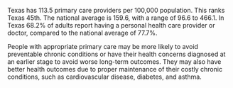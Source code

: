 Texas has 113.5 primary care providers per 100,000 population. This ranks Texas 45th. The national average is 159.6, with a range of 96.6 to 466.1. In Texas 68.2% of adults report having a personal health care provider or doctor, compared to the national average of 77.7%.

People with appropriate primary care may be more likely to avoid preventable chronic conditions or have their health concerns diagnosed at an earlier stage to avoid worse long-term outcomes. They may also have better health outcomes due to proper maintenance of their costly chronic conditions, such as cardiovascular disease, diabetes, and asthma.
